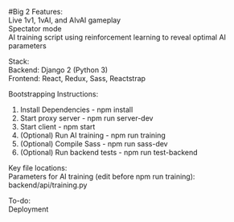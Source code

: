 #Big 2
Features:  
Live 1v1, 1vAI, and AIvAI gameplay  
Spectator mode  
AI training script using reinforcement learning to reveal optimal AI parameters  
  
Stack:  
Backend:  Django 2 (Python 3)  
Frontend:  React, Redux, Sass, Reactstrap  
  
Bootstrapping Instructions:  
1. Install Dependencies - npm install  
2. Start proxy server - npm run server-dev  
3. Start client - npm start  
4. (Optional) Run AI training - npm run training  
5. (Optional) Compile Sass - npm run sass-dev  
6. (Optional) Run backend tests - npm run test-backend  
  
Key file locations:  
Parameters for AI training (edit before npm run training): backend/api/training.py  
  
To-do:  
Deployment  